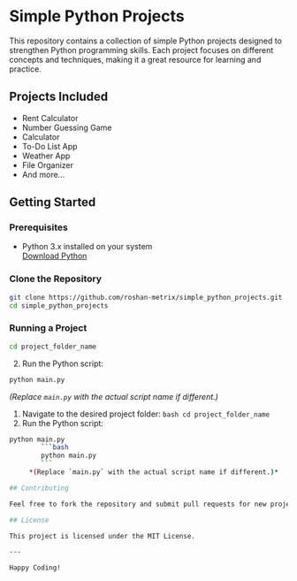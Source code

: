 # Simple Python Projects

This repository contains a collection of simple Python projects designed to strengthen Python programming skills. Each project focuses on different concepts and techniques, making it a great resource for learning and practice.

## Projects Included

- Rent Calculator
- Number Guessing Game
- Calculator
- To-Do List App
- Weather App
- File Organizer
- And more...

## Getting Started

### Prerequisites

- Python 3.x installed on your system  
    [Download Python](https://www.python.org/downloads/)

### Clone the Repository

```bash
git clone https://github.com/roshan-metrix/simple_python_projects.git
cd simple_python_projects
```

### Running a Project

```bash
cd project_folder_name
```
2. Run the Python script:
```bash
python main.py
```
*(Replace `main.py` with the actual script name if different.)*

1. Navigate to the desired project folder:
        ```bash
        cd project_folder_name
        ```
2. Run the Python script:
```bash
python main.py
        ```bash
        python main.py
        ```
     *(Replace `main.py` with the actual script name if different.)*

## Contributing

Feel free to fork the repository and submit pull requests for new projects or improvements.

## License

This project is licensed under the MIT License.

---

Happy Coding!